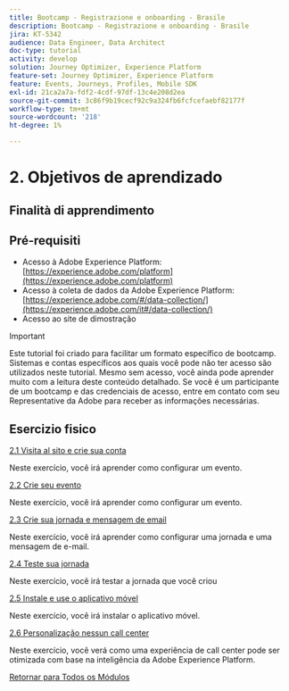 ```yaml
---
title: Bootcamp - Registrazione e onboarding - Brasile
description: Bootcamp - Registrazione e onboarding - Brasile
jira: KT-5342
audience: Data Engineer, Data Architect
doc-type: tutorial
activity: develop
solution: Journey Optimizer, Experience Platform
feature-set: Journey Optimizer, Experience Platform
feature: Events, Journeys, Profiles, Mobile SDK
exl-id: 21ca2a7a-fdf2-4cdf-97df-13c4e208d2ea
source-git-commit: 3c86f9b19cecf92c9a324fb6fcfcefaebf82177f
workflow-type: tm+mt
source-wordcount: '218'
ht-degree: 1%

---
```


# 2. Objetivos de aprendizado

## Finalità di apprendimento

## Pré-requisiti

- Acesso à Adobe Experience Platform: [https://experience.adobe.com/platform](https://experience.adobe.com/platform)
- Acesso à coleta de dados da Adobe Experience Platform: [https://experience.adobe.com/#/data-collection/](https://experience.adobe.com/it#/data-collection/)
- Acesso ao site de dimostração

>[!IMPORTANT]
>
>Este tutorial foi criado para facilitar um formato específico de bootcamp. Sistemas e contas específicos aos quais você pode não ter acesso são utilizados neste tutorial. Mesmo sem acesso, você ainda pode aprender muito com a leitura deste conteúdo detalhado. Se você é um participante de um bootcamp e das credenciais de acesso, entre em contato com seu Representative da Adobe para receber as informações necessárias.

## Esercizio fisico

[2.1 Visita al sito e crie sua conta](./ex1.md)

Neste exercício, você irá aprender como configurar um evento.

[2.2 Crie seu evento](./ex2.md)

Neste exercício, você irá aprender como configurar um evento.

[2.3 Crie sua jornada e mensagem de email](./ex3.md)

Neste exercício, você irá aprender como configurar uma jornada e uma mensagem de e-mail.

[2.4 Teste sua jornada](./ex4.md)

Neste exercício, você irá testar a jornada que você criou

[2.5 Instale e use o aplicativo móvel](./ex5.md)

Neste exercício, você irá instalar o aplicativo móvel.

[2.6 Personalização nessun call center](./ex6.md)

Neste exercício, você verá como uma experiência de call center pode ser otimizada com base na inteligência da Adobe Experience Platform.

[Retornar para Todos os Módulos](../../overview.md)
